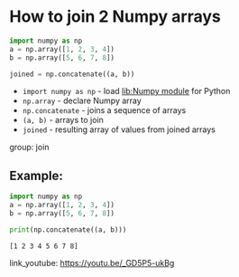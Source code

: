 # How to join 2 Numpy arrays

```python
import numpy as np
a = np.array([1, 2, 3, 4])
b = np.array([5, 6, 7, 8])

joined = np.concatenate((a, b))
```

- `import numpy as np` - load [lib:Numpy module](/python-numpy/how-to-install-python-numpy-lib) for Python
- `np.array` - declare Numpy array
- `np.concatenate` - joins a sequence of arrays
- `(a, b)` - arrays to join
- `joined` - resulting array of values from joined arrays

group: join

## Example: 
```python
import numpy as np
a = np.array([1, 2, 3, 4])
b = np.array([5, 6, 7, 8])

print(np.concatenate((a, b)))
```
```
[1 2 3 4 5 6 7 8]

```

link_youtube: https://youtu.be/_GD5P5-ukBg
